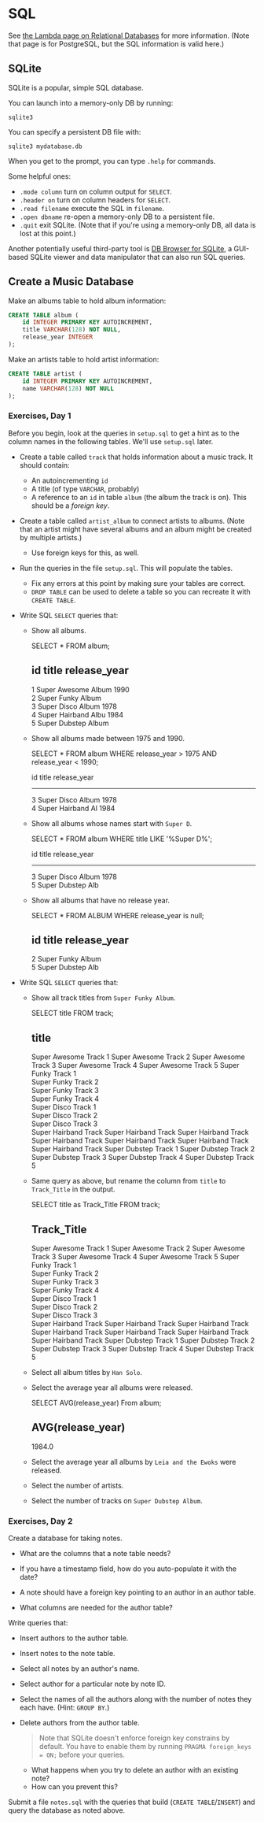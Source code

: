 # SQL

See [the Lambda page on Relational
Databases](https://github.com/LambdaSchool/Relational-Databases) for more
information. (Note that page is for PostgreSQL, but the SQL information is valid
here.)

## SQLite

SQLite is a popular, simple SQL database.

You can launch into a memory-only DB by running:

```
sqlite3
```

You can specify a persistent DB file with:

```
sqlite3 mydatabase.db
```

When you get to the prompt, you can type `.help` for commands.

Some helpful ones:

* `.mode column` turn on column output for `SELECT`.
* `.header on` turn on column headers for `SELECT`.
* `.read filename` execute the SQL in `filename`.
* `.open dbname` re-open a memory-only DB to a persistent file.
* `.quit` exit SQLite. (Note that if you're using a memory-only DB, all
  data is lost at this point.)

Another potentially useful third-party tool is [DB Browser for
SQLite](https://sqlitebrowser.org/), a GUI-based SQLite viewer and data
manipulator that can also run SQL queries.


## Create a Music Database

Make an albums table to hold album information:

```sql
CREATE TABLE album (
    id INTEGER PRIMARY KEY AUTOINCREMENT,
    title VARCHAR(128) NOT NULL,
    release_year INTEGER
);
```

Make an artists table to hold artist information:

```sql
CREATE TABLE artist (
    id INTEGER PRIMARY KEY AUTOINCREMENT,
    name VARCHAR(128) NOT NULL
);
```


### Exercises, Day 1

Before you begin, look at the queries in `setup.sql` to get a hint as to the
column names in the following tables. We'll use `setup.sql` later.

* Create a table called `track` that holds information about a music track. It should contain:
  * An autoincrementing `id`
  * A title (of type `VARCHAR`, probably)
  * A reference to an `id` in table `album` (the album the track is on). This
    should be a _foreign key_.

* Create a table called `artist_album` to connect artists to albums. (Note that
  an artist might have several albums and an album might be created by multiple
  artists.)
  * Use foreign keys for this, as well.
 
* Run the queries in the file `setup.sql`. This will populate the tables.
  * Fix any errors at this point by making sure your tables are correct.
  * `DROP TABLE` can be used to delete a table so you can recreate it with
    `CREATE TABLE`.

* Write SQL `SELECT` queries that:
  * Show all albums.
  
    SELECT * FROM album;

    id      title                release_year
    -----------------------------------------
    1       Super Awesome Album  1990        
    2       Super Funky Album                
    3       Super Disco Album    1978        
    4       Super Hairband Albu  1984        
    5       Super Dubstep Album       

  * Show all albums made between 1975 and 1990.

    SELECT * FROM album WHERE release_year > 1975 AND release_year < 1990;

    id          title              release_year
    ----------  -----------------  ------------
    3           Super Disco Album  1978        
    4           Super Hairband Al  1984        

  * Show all albums whose names start with `Super D`.

    SELECT * FROM album WHERE title LIKE '%Super D%';

    id          title              release_year
    ----------  -----------------  ------------
    3           Super Disco Album  1978        
    5           Super Dubstep Alb      

  * Show all albums that have no release year.

    SELECT * FROM ALBUM WHERE release_year is null;

    id          title              release_year
    ---------------------------------------
    2       Super Funky Album              
    5       Super Dubstep Alb    

* Write SQL `SELECT` queries that:
  * Show all track titles from `Super Funky Album`.

    SELECT title FROM track;

    title                
    ---------------------
    Super Awesome Track 1
    Super Awesome Track 2
    Super Awesome Track 3
    Super Awesome Track 4
    Super Awesome Track 5
    Super Funky Track 1  
    Super Funky Track 2  
    Super Funky Track 3  
    Super Funky Track 4  
    Super Disco Track 1  
    Super Disco Track 2  
    Super Disco Track 3  
    Super Hairband Track 
    Super Hairband Track 
    Super Hairband Track 
    Super Hairband Track 
    Super Hairband Track 
    Super Hairband Track 
    Super Hairband Track 
    Super Dubstep Track 1
    Super Dubstep Track 2
    Super Dubstep Track 3
    Super Dubstep Track 4
    Super Dubstep Track 5

  * Same query as above, but rename the column from `title` to `Track_Title` in
    the output.

    SELECT title as Track_Title FROM track;

    Track_Title          
    ---------------------
    Super Awesome Track 1
    Super Awesome Track 2
    Super Awesome Track 3
    Super Awesome Track 4
    Super Awesome Track 5
    Super Funky Track 1  
    Super Funky Track 2  
    Super Funky Track 3  
    Super Funky Track 4  
    Super Disco Track 1  
    Super Disco Track 2  
    Super Disco Track 3  
    Super Hairband Track 
    Super Hairband Track 
    Super Hairband Track 
    Super Hairband Track 
    Super Hairband Track 
    Super Hairband Track 
    Super Hairband Track 
    Super Dubstep Track 1
    Super Dubstep Track 2
    Super Dubstep Track 3
    Super Dubstep Track 4
    Super Dubstep Track 5

  * Select all album titles by `Han Solo`.
  
  * Select the average year all albums were released.

     SELECT AVG(release_year) From album;
     
     AVG(release_year)
     -----------------
     1984.0  

  * Select the average year all albums by `Leia and the Ewoks` were released.

  * Select the number of artists.

  * Select the number of tracks on `Super Dubstep Album`.

### Exercises, Day 2

Create a database for taking notes.

* What are the columns that a note table needs?

* If you have a timestamp field, how do you auto-populate it with the date?

* A note should have a foreign key pointing to an author in an author table.

* What columns are needed for the author table?

Write queries that:

* Insert authors to the author table.

* Insert notes to the note table.

* Select all notes by an author's name.

* Select author for a particular note by note ID.

* Select the names of all the authors along with the number of notes they each have. (Hint: `GROUP BY`.)

* Delete authors from the author table.
  > Note that SQLite doesn't enforce foreign key constrains by default. You have
  > to enable them by running `PRAGMA foreign_keys = ON;` before your queries.
  
  * What happens when you try to delete an author with an existing note?
  * How can you prevent this?

Submit a file `notes.sql` with the queries that build (`CREATE TABLE`/`INSERT`)
and query the database as noted above.

